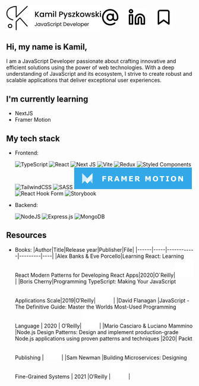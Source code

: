 <style>
:root {
    --black: hsla(0, 0%, 4%);
    --white: hsla(0, 0%, 96%);
    color: var(--black);
}

@media (prefers-color-scheme: dark) {
    :root {
        color: var(--white);
    }
}

.header {
    display: flex;
    width: 100%;
    justify-content: space-between;
    align-items: center;
    margin-bottom: 32px;
}

.header__logo {
    width: 256px;
    height: 100%;
}

.header__links {
    display: flex;
    width: 100%;
    gap: 24px;
    list-style: none;
    margin: 0;
    padding: 0;
}
</style>

<div class="header">
    <img src="./assets/logo.svg" alt="Logo" class="header__logo" />
    <ul class="header__links">
        <li>
            <a href="">
                <img src="./assets/email.svg" />
            </a>
        </li>
        <li>
            <a href="">
                <img src="./assets/linkedin.svg" />
            </a>
        </li>
        <li>
            <a href="">
                <img src="./assets/bookmark.svg" />
            </a>
        </li>
    </ul>
</div>

## Hi, my name is Kamil,

I am a JavaScript Developer passionate about crafting innovative and efficient solutions using the power of web technologies. With a deep understanding of JavaScript and its ecosystem, I strive to create robust and scalable applications that deliver exceptional user experiences.

## I'm currently learning

- NextJS
- Framer Motion

## My tech stack

- Frontend:

  ![TypeScript](https://img.shields.io/badge/typescript-%23007ACC.svg?style=for-the-badge&logo=typescript&logoColor=white)
  ![React](https://img.shields.io/badge/react-%2320232a.svg?style=for-the-badge&logo=react&logoColor=%2361DAFB)
  ![Next JS](https://img.shields.io/badge/Next-black?style=for-the-badge&logo=next.js&logoColor=white)
  ![Vite](https://img.shields.io/badge/vite-%23646CFF.svg?style=for-the-badge&logo=vite&logoColor=white)
  ![Redux](https://img.shields.io/badge/redux-%23593d88.svg?style=for-the-badge&logo=redux&logoColor=white)
  ![Styled Components](https://img.shields.io/badge/styled--components-DB7093?style=for-the-badge&logo=styled-components&logoColor=white)
  ![TailwindCSS](https://img.shields.io/badge/tailwindcss-%2338B2AC.svg?style=for-the-badge&logo=tailwind-css&logoColor=white)
  ![SASS](https://img.shields.io/badge/SASS-hotpink.svg?style=for-the-badge&logo=SASS&logoColor=white)
  ![Framer Motion](/assets/framer-motion-badge.svg)
  ![React Hook Form](https://img.shields.io/badge/React%20Hook%20Form-%23EC5990.svg?style=for-the-badge&logo=reacthookform&logoColor=white)
  ![Storybook](https://img.shields.io/badge/-Storybook-FF4785?style=for-the-badge&logo=storybook&logoColor=white)

- Backend:

  ![NodeJS](https://img.shields.io/badge/node.js-6DA55F?style=for-the-badge&logo=node.js&logoColor=white)
  ![Express.js](https://img.shields.io/badge/express.js-%23404d59.svg?style=for-the-badge&logo=express&logoColor=white)
  ![MongoDB](https://img.shields.io/badge/MongoDB-%234ea94b.svg?style=for-the-badge&logo=mongodb&logoColor=white)

## Resources

- Books:
  |Author|Title|Release year|Publisher|File|
  |------|-----|------------|---------|----|
  |Alex Banks & Eve Porcello|Learning React: Learning React Modern Patterns for Developing React Apps|2020|O`Reilly|[![Book icon](/assets/book.svg)](</books/Alex%20Banks%20%26%20Eve%20Porcello%20-%20Learning%20React%3A%20Learning%20React%20Modern%20Patterns%20for%20Developing%20React%20Apps%20-%20O%E2%80%B2Reilly%20(2020).pdf>)|
  |Boris Cherny|Programming TypeScript: Making Your JavaScript Applications Scale|2019|O′Reilly|[![Book icon](/assets/book.svg)](</books/Boris%20Cherny%20-%20Programming%20TypeScript%3A%20Making%20Your%20JavaScript%20Applications%20Scale%20-%20O%E2%80%B2Reilly%20(2019).pdf>)|
  |David Flanagan |JavaScript - The Definitive Guide: Master the Worlds Most-Used Programming Language | 2020 | O′Reilly|[![Book icon](/assets/book.svg)](</books/David%20Flanagan%20-%20JavaScript%20-%20The%20Definitive%20Guide%3A%20Master%20the%20Worlds%20Most-Used%20Programming%20Language%20-%20O%E2%80%B2Reilly%20(2020).pdf>)|
  |Mario Casciaro & Luciano Mammino |Node.js Design Patterns: Design and implement production-grade Node.js applications using proven patterns and techniques |2020| Packt Publishing |[![Book icon](/assets/book.svg)](</books/Mario%20Casciaro%20%26%20Luciano%20Mammino%20-%20Node.js%20Design%20Patterns%3A%20Design%20and%20implement%20production-grade%20Node.js%20applications%20using%20proven%20patterns%20and%20techniques%20-%20Packt%20Publishing%20(2020).pdf>)|
  |Sam Newman |Building Microservices: Designing Fine-Grained Systems | 2021 |O′Reilly |[![Book icon](/assets/book.svg)](</books/Sam%20Newman%20-%20Building%20Microservices%3A%20Designing%20Fine-Grained%20Systems%20-%20O%E2%80%B2Reilly%20(2021).pdf>)|
